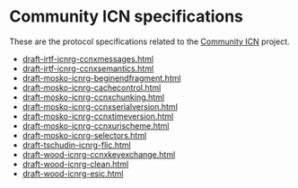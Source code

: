 # Community ICN specifications

These are the protocol specifications related to the [Community ICN](https://wiki.fd.io/view/Cicn) project.

- <a href="build/draft-irtf-icnrg-ccnxmessages.html">draft-irtf-icnrg-ccnxmessages.html</a>
- <a href="build/draft-irtf-icnrg-ccnxsemantics.html">draft-irtf-icnrg-ccnxsemantics.html</a>
- <a href="build/draft-mosko-icnrg-beginendfragment.html">draft-mosko-icnrg-beginendfragment.html</a>
- <a href="build/draft-mosko-icnrg-cachecontrol.html">draft-mosko-icnrg-cachecontrol.html</a>
- <a href="build/draft-mosko-icnrg-ccnxchunking.html">draft-mosko-icnrg-ccnxchunking.html</a>
- <a href="build/draft-mosko-icnrg-ccnxserialversion.html">draft-mosko-icnrg-ccnxserialversion.html</a>
- <a href="build/draft-mosko-icnrg-ccnxtimeversion.html">draft-mosko-icnrg-ccnxtimeversion.html</a>
- <a href="build/draft-mosko-icnrg-ccnxurischeme.html">draft-mosko-icnrg-ccnxurischeme.html</a>
- <a href="build/draft-mosko-icnrg-selectors.html">draft-mosko-icnrg-selectors.html</a>
- <a href="build/draft-tschudin-icnrg-flic.html">draft-tschudin-icnrg-flic.html</a>
- <a href="build/draft-wood-icnrg-ccnxkeyexchange.html">draft-wood-icnrg-ccnxkeyexchange.html</a>
- <a href="build/draft-wood-icnrg-clean.html">draft-wood-icnrg-clean.html</a>
- <a href="build/draft-wood-icnrg-esic.html">draft-wood-icnrg-esic.html</a>

